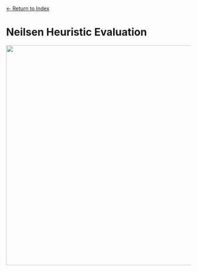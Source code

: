 [← Return to Index](https://github.com/kspra3/FIT3175-Notes)

# Neilsen Heuristic Evaluation

<img src=https://github.com/kspra3/FIT3175-Notes/blob/master/Images/neilsen_heuristic.png width="600">
